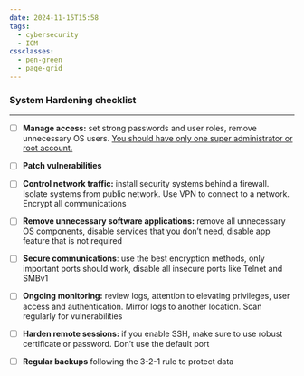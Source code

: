 ```yaml
---
date: 2024-11-15T15:58
tags:
  - cybersecurity
  - ICM
cssclasses:
  - pen-green
  - page-grid
---
```

### System Hardening checklist
***

- [ ] **Manage access:** set strong passwords and user roles, remove unnecessary OS users. <u>You should have only one super administrator or root account.</u>
    
- [ ] **Patch vulnerabilities**

- [ ] **Control network traffic:** install security systems behind a firewall. Isolate systems from public network. Use VPN to connect to a network. Encrypt all communications
    
- [ ] **Remove unnecessary software applications:** remove all unnecessary OS components, disable services that you don’t need, disable app feature that is not required
    
- [ ] **Secure communications**: use the best encryption methods, only important ports should work, disable all insecure ports like Telnet and SMBv1
    
- [ ] **Ongoing monitoring:** review logs, attention to elevating privileges, user access and authentication. Mirror logs to another location. Scan regularly for vulnerabilities
    
- [ ] **Harden remote sessions:** if you enable SSH, make sure to use robust certificate or password. Don’t use the default port
    
- [ ] **Regular backups** following the 3-2-1 rule to protect data